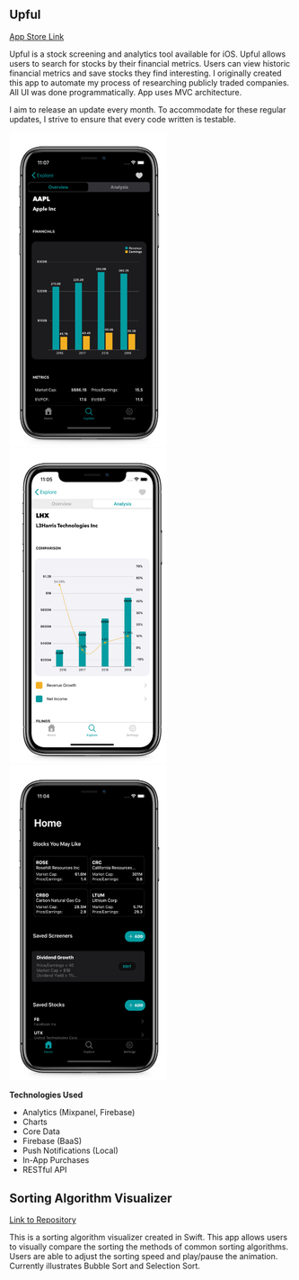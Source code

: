 ## Upful
[App Store Link](https://apps.apple.com/us/app/upful/id1447909027)

Upful is a stock screening and analytics tool available for iOS. Upful allows users to search for stocks by their financial metrics. Users can view historic financial metrics and save stocks they find interesting. I originally created this app to automate my process of researching publicly traded companies. All UI was done programmatically. App uses MVC architecture.

I aim to release an update every month. To accommodate for these regular updates, I strive to ensure that every code written is testable.

<img src="/screenshots/Overview.png"  width="280.8" height="560.2"> <img src="/screenshots/Analysis.png"  width="280.8" height="560.2"> <img src="/screenshots/Home.png"  width="280.8" height="560.2"> 

**Technologies Used**
- Analytics (Mixpanel, Firebase)
- Charts
- Core Data
- Firebase (BaaS)
- Push Notifications (Local)
- In-App Purchases
- RESTful API

## Sorting Algorithm Visualizer
[Link to Repository](https://github.com/syanik94/Swift-Sorting-Visualizer)

This is a sorting algorithm visualizer created in Swift. This app allows users to visually compare the sorting the methods of common sorting algorithms. Users are able to adjust the sorting speed and play/pause the animation. Currently illustrates Bubble Sort and Selection Sort.

<a href="https://imgflip.com/gif/3j21yu"><img src="https://i.imgflip.com/3j21yu.gif" title=""/></a>&nbsp; &nbsp; &nbsp; &nbsp; <a href="https://imgflip.com/gif/3j0kdq"><img src="https://i.imgflip.com/3j0kdq.gif" title=""/></a>

